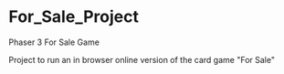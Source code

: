 # For_Sale_Project
Phaser 3 For Sale Game

Project to run an in browser online version of the card game "For Sale"

